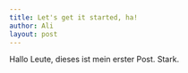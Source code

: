 ```yaml
---
title: Let's get it started, ha!
author: Ali
layout: post
---
```

Hallo Leute,
dieses ist mein erster Post. Stark.
